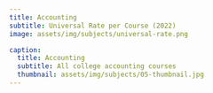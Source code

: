 ```yaml
---
title: Accounting
subtitle: Universal Rate per Course (2022)
image: assets/img/subjects/universal-rate.png

caption:
  title: Accounting
  subtitle: All college accounting courses
  thumbnail: assets/img/subjects/05-thumbnail.jpg
---
```


